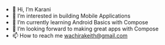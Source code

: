 - 👋 Hi, I’m Karani
- 👀 I’m interested in building Mobile Applications 
- 🌱 I’m currently learning Android Basics with Compose
- 💞️ I’m looking forward to making great apps with Compose 
- 📫 How to reach me wachirakeith@gmail.com

<!---
KaraniWachira/KaraniWachira is a ✨ special ✨ repository because its `README.md` (this file) appears on your GitHub profile.
You can click the Preview link to take a look at your changes.
--->
